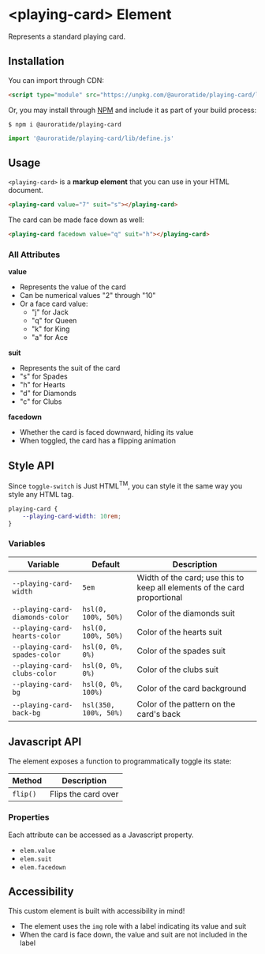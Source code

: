 # &lt;playing-card&gt; Element

Represents a standard playing card.

## Installation

You can import through CDN:

```html
<script type="module" src="https://unpkg.com/@auroratide/playing-card/lib/define.js"></script>
```

Or, you may install through [NPM](https://www.npmjs.com/package/@auroratide/playing-card) and include it as part of your build process:

```
$ npm i @auroratide/playing-card
```

```js
import '@auroratide/playing-card/lib/define.js'
```

## Usage

`<playing-card>` is a **markup element** that you can use in your HTML document.

```html
<playing-card value="7" suit="s"></playing-card>
```

The card can be made face down as well:

```html
<playing-card facedown value="q" suit="h"></playing-card>
```

### All Attributes

**value**
* Represents the value of the card
* Can be numerical values "2" through "10"
* Or a face card value:
  * "j" for Jack
  * "q" for Queen
  * "k" for King
  * "a" for Ace

**suit**
* Represents the suit of the card
* "s" for Spades
* "h" for Hearts
* "d" for Diamonds
* "c" for Clubs

**facedown**
* Whether the card is faced downward, hiding its value
* When toggled, the card has a flipping animation

## Style API

Since `toggle-switch` is Just HTML<sup>TM</sup>, you can style it the same way you style any HTML tag.

```css
playing-card {
    --playing-card-width: 10rem;
}
```

### Variables

| Variable | Default | Description |
| ------------- | --------- | ------------- |
| `--playing-card-width` | `5em` | Width of the card; use this to keep all elements of the card proportional |
| `--playing-card-diamonds-color` | `hsl(0, 100%, 50%)` | Color of the diamonds suit |
| `--playing-card-hearts-color` | `hsl(0, 100%, 50%)` | Color of the hearts suit |
| `--playing-card-spades-color` | `hsl(0, 0%, 0%)` | Color of the spades suit |
| `--playing-card-clubs-color` | `hsl(0, 0%, 0%)` | Color of the clubs suit |
| `--playing-card-bg` | `hsl(0, 0%, 100%)` | Color of the card background |
| `--playing-card-back-bg` | `hsl(350, 100%, 50%)` | Color of the pattern on the card's back |

## Javascript API

The element exposes a function to programmatically toggle its state:

| Method | Description |
| ------------- | ------------- |
| `flip()` | Flips the card over |

### Properties

Each attribute can be accessed as a Javascript property.

* `elem.value`
* `elem.suit`
* `elem.facedown`

## Accessibility

This custom element is built with accessibility in mind!

* The element uses the `img` role with a label indicating its value and suit
* When the card is face down, the value and suit are not included in the label
